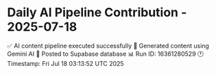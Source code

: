 # Daily AI Pipeline Contribution - 2025-07-18

✅ AI content pipeline executed successfully
🤖 Generated content using Gemini AI
💾 Posted to Supabase database
📊 Run ID: 16361280529
🕐 Timestamp: Fri Jul 18 03:13:52 UTC 2025
